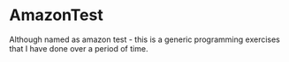 # AmazonTest

Although named as amazon test - this is a generic programming exercises that I have done over a period of time.
